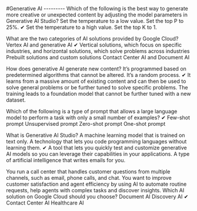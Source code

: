 #Generative AI ---------
Which of the following is the best way to generate more creative or unexpected content by adjusting the model parameters in Generative AI Studio?
Set the temperature to a low value.
Set the top P to 25%.
✔ Set the temperature to a high value.
Set the top K to 1.

What are the two categories of AI solutions provided by Google Cloud?
Vertex AI and generative AI
✔ Vertical solutions, which focus on specific industries, and horizontal solutions, which solve problems across industries
Prebuilt solutions and custom solutions
Contact Center AI and Document AI

How does generative AI generate new content?
It’s programmed based on predetermined algorithms that cannot be altered.
It’s a random process.
✔ It learns from a massive amount of existing content and can then be used to solve general problems or be further tuned to solve specific problems.
The training leads to a foundation model that cannot be further tuned with a new dataset.

Which of the following is a type of prompt that allows a large language model to perform a task with only a small number of examples?
✔ Few-shot prompt
Unsupervised prompt
Zero-shot prompt
One-shot prompt

What is Generative AI Studio?
A machine learning model that is trained on text only.
A technology that lets you code programming languages without learning them.
✔ A tool that lets you quickly test and customize generative AI models so you can leverage their capabilities in your applications.
A type of artificial intelligence that writes emails for you.

You run a call center that handles customer questions from multiple channels, such as email, phone calls, and chat. You want to improve customer satisfaction and agent efficiency by using AI to automate routine requests, help agents with complex tasks and discover insights. Which AI solution on Google Cloud should you choose?
Document AI
Discovery AI
✔ Contact Center AI
Healthcare AI